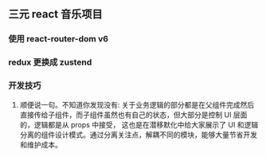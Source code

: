 ## 三元 react 音乐项目

### 使用 react-router-dom v6

### redux 更换成 zustend

### 开发技巧

1. 顺便说一句。不知道你发现没有: 关于业务逻辑的部分都是在父组件完成然后直接传给子组件，而子组件虽然也有自己的状态，但大部分是控制 UI 层面的，逻辑都是从 props 中接受， 这也是在潜移默化中给大家展示了 UI 和逻辑分离的组件设计模式。通过分离关注点，解耦不同的模块，能够大量节省开发和维护成本。
